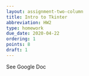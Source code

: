 ```yaml
---
layout: assignment-two-column
title: Intro to Tkinter
abbreviation: HW2
type: homework
due_date: 2020-04-22
ordering: 1 
points: 8
draft: 1
---
```


See Google Doc